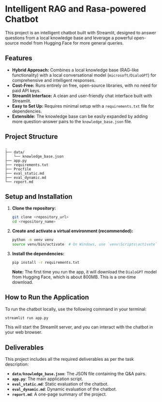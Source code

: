 # Intelligent RAG and Rasa-powered Chatbot

This project is an intelligent chatbot built with Streamlit, designed to answer questions from a local knowledge base and leverage a powerful open-source model from Hugging Face for more general queries.

## Features

- **Hybrid Approach:** Combines a local knowledge base (RAG-like functionality) with a local conversational model (`microsoft/DialoGPT`) for comprehensive and intelligent responses.
- **Cost-Free:** Runs entirely on free, open-source libraries, with no need for paid API keys.
- **Streamlit Interface:** A clean and user-friendly chat interface built with Streamlit.
- **Easy to Set Up:** Requires minimal setup with a `requirements.txt` file for dependencies.
- **Extensible:** The knowledge base can be easily expanded by adding more question-answer pairs to the `knowledge_base.json` file.

## Project Structure

```
.
├── data/
│   └── knowledge_base.json
├── app.py
├── requirements.txt
├── Procfile
├── eval_static.md
├── eval_dynamic.md
└── report.md
```

## Setup and Installation

1.  **Clone the repository:**
    ```bash
    git clone <repository_url>
    cd <repository_name>
    ```

2.  **Create and activate a virtual environment (recommended):**
    ```bash
    python -m venv venv
    source venv/bin/activate  # On Windows, use `venv\Scripts\activate`
    ```

3.  **Install the dependencies:**
    ```bash
    pip install -r requirements.txt
    ```
    **Note:** The first time you run the app, it will download the `DialoGPT` model from Hugging Face, which is about 800MB. This is a one-time download.

## How to Run the Application

To run the chatbot locally, use the following command in your terminal:

```bash
streamlit run app.py
```

This will start the Streamlit server, and you can interact with the chatbot in your web browser.

## Deliverables

This project includes all the required deliverables as per the task description:

-   **`data/knowledge_base.json`**: The JSON file containing the Q&A pairs.
-   **`app.py`**: The main application script.
-   **`eval_static.md`**: Static evaluation of the chatbot.
-   **`eval_dynamic.md`**: Dynamic evaluation of the chatbot.
-   **`report.md`**: A one-page summary of the project.
